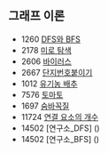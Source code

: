 ## 그래프 이론
- 1260 [DFS와 BFS](https://github.com/JIYUNHYEOK/Coding_Test/blob/main/BaekJoon/Graph%20Theory/B1260_solution.py)
- 2178 [미로 탐색](https://github.com/JIYUNHYEOK/Coding_Test/blob/main/BaekJoon/Graph%20Theory/B2178_solution.py)
- 2606 [바이러스](https://github.com/JIYUNHYEOK/Coding_Test/blob/main/BaekJoon/Graph%20Theory/B2606_solution.py)
- 2667 [단지번호붙이기](https://github.com/JIYUNHYEOK/Coding_Test/blob/main/BaekJoon/Graph%20Theory/B2667_solution.py)
- 1012 [유기농 배추](https://github.com/JIYUNHYEOK/Coding_Test/blob/main/BaekJoon/Graph%20Theory/B1012_solution.py)
- 7576 [토마토](https://github.com/JIYUNHYEOK/Coding_Test/blob/main/BaekJoon/Graph%20Theory/B7576_solution.py)
- 1697 [숨바꼭질]()
- 11724 [연결 요소의 개수]()
- 14502 [연구소_DFS] ()
- 14502 [연구소_BFS] ()
